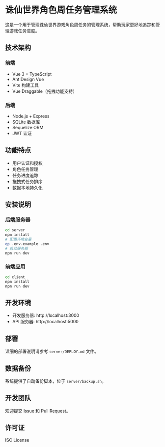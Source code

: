 # 诛仙世界角色周任务管理系统

这是一个用于管理诛仙世界游戏角色周任务的管理系统，帮助玩家更好地追踪和管理游戏任务进度。

## 技术架构

### 前端
- Vue 3 + TypeScript
- Ant Design Vue
- Vite 构建工具
- Vue Draggable（拖拽功能支持）

### 后端
- Node.js + Express
- SQLite 数据库
- Sequelize ORM
- JWT 认证

## 功能特点

- 用户认证和授权
- 角色任务管理
- 任务进度追踪
- 拖拽式任务排序
- 数据本地持久化

## 安装说明

### 后端服务器
```bash
cd server
npm install
# 配置环境变量
cp .env.example .env
# 启动服务器
npm run dev
```

### 前端应用
```bash
cd client
npm install
npm run dev
```

## 开发环境

- 开发服务器: http://localhost:3000
- API 服务器: http://localhost:5000

## 部署

详细的部署说明请参考 `server/DEPLOY.md` 文件。

## 数据备份

系统提供了自动备份脚本，位于 `server/backup.sh`。

## 开发团队

欢迎提交 Issue 和 Pull Request。

## 许可证

ISC License
